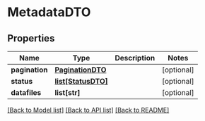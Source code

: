 # MetadataDTO

## Properties
Name | Type | Description | Notes
------------ | ------------- | ------------- | -------------
**pagination** | [**PaginationDTO**](PaginationDTO.md) |  | [optional] 
**status** | [**list[StatusDTO]**](StatusDTO.md) |  | [optional] 
**datafiles** | **list[str]** |  | [optional] 

[[Back to Model list]](../README.md#documentation-for-models) [[Back to API list]](../README.md#documentation-for-api-endpoints) [[Back to README]](../README.md)

